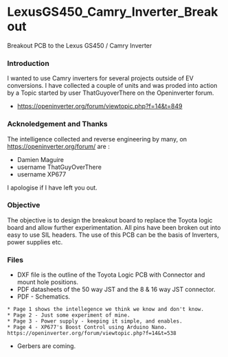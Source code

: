 # LexusGS450_Camry_Inverter_Breakout
Breakout PCB to the Lexus GS450 / Camry Inverter

###  Introduction

I wanted to use Camry inverters for several projects outside of EV conversions.  I have collected a couple of units and was proded into action by a Topic started by user ThatGuyoverThere on the Openinverter forum.
  *  https://openinverter.org/forum/viewtopic.php?f=14&t=849

###  Acknoledgement and Thanks

The intelligence collected and reverse engineering by many, on  https://openinverter.org/forum/ are :
  *  Damien Maguire
  *  username ThatGuyOverThere
  *  username XP677
  
I apologise if I have left you out.

###  Objective

The objective is to design the breakout board to replace the Toyota logic board and allow further experimentation.  All pins have been broken out into easy to use SIL headers.  The use of this PCB can be the basis of Inverters, power supplies etc.

### Files

  *  DXF file is the outline of the Toyota Logic PCB with Connector and mount hole positions.
  *  PDF datasheets of the 50 way JST and the 8 & 16 way JST connector.
  *  PDF - Schematics.
    
    * Page 1 shows the intellegence we think we know and don't know.
    * Page 2 - Just some experiment of mine.
    * Page 3 - Power supply - keeping it simple, and enables.
    * Page 4 - XP677's Boost Control using Arduino Nano. https://openinverter.org/forum/viewtopic.php?f=14&t=538
    
  *  Gerbers are coming.
    


